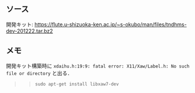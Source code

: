 ## ソース
開発キット: https://flute.u-shizuoka-ken.ac.jp/~s-okubo/man/files/tndhms-dev-201222.tar.bz2 

## メモ
開発キット構築時に
`xdaihu.h:19:9: fatal error: X11/Xaw/Label.h: No such file or directory`
と出る．
>> `sudo apt-get install libxaw7-dev`


